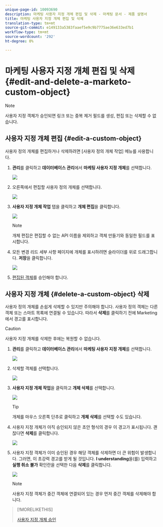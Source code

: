 ```yaml
---
unique-page-id: 10093690
description: 마케팅 사용자 지정 개체 편집 및 삭제 - 마케팅 문서 - 제품 설명서
title: 마케팅 사용자 지정 개체 편집 및 삭제
translation-type: tm+mt
source-git-commit: e149133a5383faaef5e9c9b7775ae36e633ed7b1
workflow-type: tm+mt
source-wordcount: '292'
ht-degree: 0%

---
```



# 마케팅 사용자 지정 개체 편집 및 삭제 {#edit-and-delete-a-marketo-custom-object}

>[!NOTE]
>
>사용자 지정 객체가 승인되면 링크 또는 중복 제거 필드를 생성, 편집 또는 삭제할 수 없습니다.

## 사용자 지정 개체 편집 {#edit-a-custom-object}

사용자 정의 개체를 편집하거나 삭제하려면 [사용자 정의 개체 작업] 메뉴를 사용합니다.

1. **관리**&#x200B;를 클릭하고 **데이터베이스 관리**&#x200B;에서 **마케팅 사용자 지정 개체**&#x200B;를 선택합니다.

   ![](assets/image2016-1-18-13-3a31-3a51.png)

1. 오른쪽에서 편집할 사용자 정의 개체를 선택합니다.

   ![](assets/image2016-1-18-13-3a33-3a11.png)

1. **사용자 지정 개체 작업** 탭을 클릭하고 **개체 편집**&#x200B;을 클릭합니다.

   ![](assets/image2015-9-23-11-3a37-3a44.png)

   >[!NOTE]
   >
   >개체 편집은 편집할 수 없는 API 이름을 제외하고 객체 만들기와 동일한 필드를 표시합니다.

1. 모든 변경 리드 세부 사항 페이지에 개체를 표시하려면 슬라이더를 위로 드래그합니다. **저장**&#x200B;을 클릭합니다.

   ![](assets/image2015-9-15-16-3a48-3a39.png)

1. [편집된 객체](approve-a-custom-object.md)를 승인해야 합니다.

## 사용자 지정 개체 {#delete-a-custom-object} 삭제

사용자 정의 개체를 손쉽게 삭제할 수 있지만 주의해야 합니다. 사용자 정의 객체는 다른 객체 또는 스마트 목록에 연결될 수 있습니다. 따라서 **삭제**&#x200B;를 클릭하기 전에 Marketing에서 경고를 표시합니다.

>[!CAUTION]
>
>사용자 지정 개체를 삭제한 후에는 복원할 수 없습니다.

1. **관리**&#x200B;를 클릭하고 **데이터베이스 관리**&#x200B;에서 **마케팅 사용자 지정 개체**&#x200B;를 선택합니다.

   ![](assets/image2016-1-18-13-3a36-3a0.png)

1. 삭제할 객체를 선택합니다.

   ![](assets/image2015-9-23-16-3a29-3a5.png)

1. **사용자 지정 개체 작업**&#x200B;을 클릭하고 **개체 삭제**&#x200B;를 선택합니다.

   ![](assets/image2015-9-23-11-3a39-3a5.png)

   >[!TIP]
   >
   >개체를 마우스 오른쪽 단추로 클릭하고 **개체 삭제**&#x200B;를 선택할 수도 있습니다.

1. 사용자 지정 개체가 아직 승인되지 않은 초안 형식의 경우 이 경고가 표시됩니다. 괜찮다면 **삭제**&#x200B;를 클릭합니다.

   ![](assets/image2015-9-23-16-3a31-3a2.png)

1. 사용자 지정 객체가 이미 승인된 경우 해당 객체를 삭제하면 더 큰 위험이 발생합니다. 그러면, 이 초강력 경고를 받게 될 것입니다. **I understanding**&#x200B;을(를) 입력하고 **실행 취소 불가** 확인란을 선택한 다음 **삭제**&#x200B;를 클릭합니다.

   ![](assets/image2016-1-15-9-3a49-3a38.png)

   >[!NOTE]
   >
   >사용자 지정 객체가 중간 객체에 연결되어 있는 경우 먼저 중간 객체를 삭제해야 합니다.

>[!MORELIKETHIS]
>
>[사용자 지정 개체 승인](approve-a-custom-object.md)

